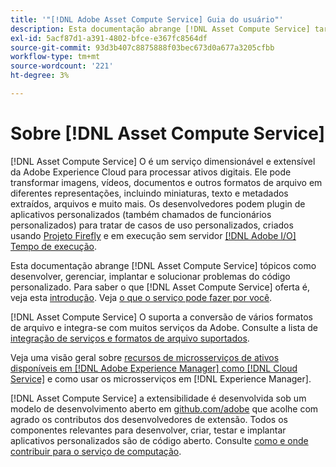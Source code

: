 ```yaml
---
title: '"[!DNL Adobe Asset Compute Service] Guia do usuário"'
description: Esta documentação abrange [!DNL Asset Compute Service] tarefas como introdução, como desenvolver, gerenciar, implantar e solucionar problemas do código personalizado.
exl-id: 5acf87d1-a391-4802-bfce-e367fc8564df
source-git-commit: 93d3b407c8875888f03bec673d0a677a3205cfbb
workflow-type: tm+mt
source-wordcount: '221'
ht-degree: 3%

---
```


# Sobre [!DNL Asset Compute Service]

[!DNL Asset Compute Service] O é um serviço dimensionável e extensível da Adobe Experience Cloud para processar ativos digitais. Ele pode transformar imagens, vídeos, documentos e outros formatos de arquivo em diferentes representações, incluindo miniaturas, texto e metadados extraídos, arquivos e muito mais. Os desenvolvedores podem plugin de aplicativos personalizados (também chamados de funcionários personalizados) para tratar de casos de uso personalizados, criados usando [Projeto Firefly](https://www.adobe.io/apis/experienceplatform/project-firefly/docs.html) e em execução sem servidor [[!DNL Adobe I/O] Tempo de execução](https://www.adobe.io/apis/experienceplatform/runtime.html).

Esta documentação abrange [!DNL Asset Compute Service] tópicos como desenvolver, gerenciar, implantar e solucionar problemas do código personalizado. Para saber o que [!DNL Asset Compute Service] oferta é, veja esta [introdução](introduction.md). Veja [o que o serviço pode fazer por você](introduction.md#possible-use-cases-benefits).

[!DNL Asset Compute Service] O suporta a conversão de vários formatos de arquivo e integra-se com muitos serviços da Adobe. Consulte a lista de [integração de serviços e formatos de arquivo suportados](https://experienceleague.adobe.com/docs/experience-manager-cloud-service/assets/file-format-support.html).

Veja uma visão geral sobre [recursos de microsserviços de ativos disponíveis em [!DNL Adobe Experience Manager] como [!DNL Cloud Service]](https://experienceleague.adobe.com/docs/experience-manager-cloud-service/assets/asset-microservices-overview.html) e como usar os microsserviços em [!DNL Experience Manager].

[!DNL Asset Compute Service] a extensibilidade é desenvolvida sob um modelo de desenvolvimento aberto em [github.com/adobe](https://github.com/adobe) que acolhe com agrado os contributos dos desenvolvedores de extensão. Todos os componentes relevantes para desenvolver, criar, testar e implantar aplicativos personalizados são de código aberto. Consulte [como e onde contribuir para o serviço de computação](contribute-to-compute-service.md).

<!--
Possible to record the below info here in this landing page to centralize the miscellaneous info about Asset Compute Service?
 List of dependencies and requirements SDK, CLI, Devtools, etc.? Or may be a link to the prerequisites.
 Introduction video when Tech Marketing team shares one.
-->
